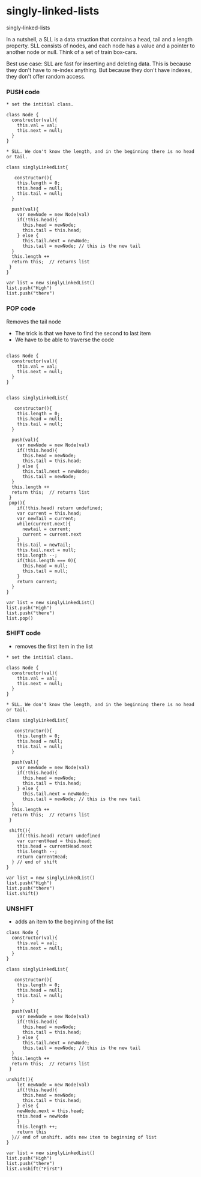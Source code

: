 # singly-linked-lists
singly-linked-lists

In a nutshell, a SLL is a data struction that contains a head, tail and a length property.  SLL consists of nodes, and each node has a value and a pointer to another node or null.  Think of a set of train box-cars. 

Best use case:  SLL are fast for inserting and deleting data. This is because they don't have to re-index anything.  But because they don't have indexes, they don't offer random access.



### PUSH code

```
* set the intitial class.  

class Node {
  constructor(val){
    this.val = val;
    this.next = null;
  }
}

* SLL. We don't know the length, and in the beginning there is no head or tail.

class singlyLinkedList{
  
   constructor(){
    this.length = 0;
    this.head = null;
    this.tail = null;
  }
  
  push(val){
    var newNode = new Node(val)
    if(!this.head){
      this.head = newNode;
      this.tail = this.head;
    } else {
      this.tail.next = newNode;
      this.tail = newNode; // this is the new tail
  }
  this.length ++
  return this;  // returns list
 }
}

var list = new singlyLinkedList()
list.push("High")
list.push("there")

```

### POP code

Removes the tail node

* The trick is that we have to find the second to last item
* We have to be able to traverse the code

```

class Node {
  constructor(val){
    this.val = val;
    this.next = null;
  }
}


class singlyLinkedList{
  
   constructor(){
    this.length = 0;
    this.head = null;
    this.tail = null;
  }
  
  push(val){
    var newNode = new Node(val)
    if(!this.head){
      this.head = newNode;
      this.tail = this.head;
    } else {
      this.tail.next = newNode;
      this.tail = newNode;
  }
  this.length ++
  return this;  // returns list
 }
 pop(){
    if(!this.head) return undefined;
    var current = this.head;
    var newTail = current;
    while(current.next){
      newtail = current;
      current = current.next
    }
    this.tail = newTail;
    this.tail.next = null;
    this.length --;
    if(this.length === 0){
      this.head = null;
      this.tail = null;
    }
    return current;
  }
}

var list = new singlyLinkedList()
list.push("High")
list.push("there")
list.pop()

```

### SHIFT code

* removes the first item in the list


```
* set the intitial class.  

class Node {
  constructor(val){
    this.val = val;
    this.next = null;
  }
}

* SLL. We don't know the length, and in the beginning there is no head or tail.

class singlyLinkedList{
  
   constructor(){
    this.length = 0;
    this.head = null;
    this.tail = null;
  }
  
  push(val){
    var newNode = new Node(val)
    if(!this.head){
      this.head = newNode;
      this.tail = this.head;
    } else {
      this.tail.next = newNode;
      this.tail = newNode; // this is the new tail
  }
  this.length ++
  return this;  // returns list
 }
 
 shift(){
    if(!this.head) return undefined
    var currentHead = this.head;
    this.head = currentHead.next
    this.length --;
    return currentHead;
  } // end of shift
}

var list = new singlyLinkedList()
list.push("High")
list.push("there")
list.shift()

```

### UNSHIFT

* adds an item to the beginning of the list
```
class Node {
  constructor(val){
    this.val = val;
    this.next = null;
  }
}

class singlyLinkedList{
  
   constructor(){
    this.length = 0;
    this.head = null;
    this.tail = null;
  }
  
  push(val){
    var newNode = new Node(val)
    if(!this.head){
      this.head = newNode;
      this.tail = this.head;
    } else {
      this.tail.next = newNode;
      this.tail = newNode; // this is the new tail
  }
  this.length ++
  return this;  // returns list
 }
 
unshift(){
    let newNode = new Node(val)
    if(!this.head){
      this.head = newNode;
      this.tail = this.head;
    } else {
    newNode.next = this.head;
    this.head = newNode
    }
    this.length ++;
    return this
  }// end of unshift. adds new item to beginning of list
}

var list = new singlyLinkedList()
list.push("High")
list.push("there")
list.unshift("First")

```








